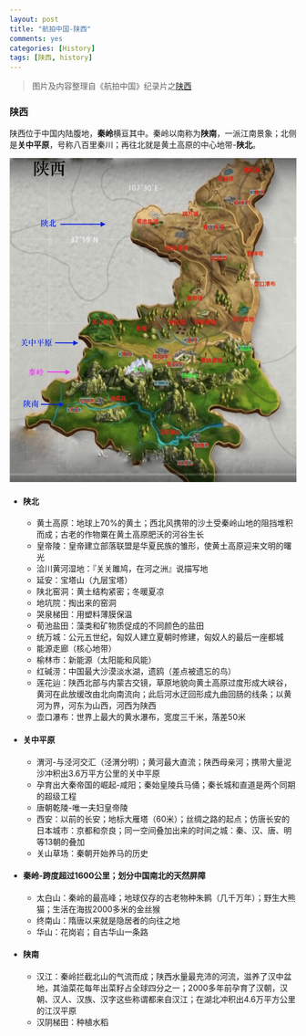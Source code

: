 ```yaml
---
layout: post
title: "航拍中国-陕西"
comments: yes
categories: [History]
tags: [陕西, history]
---
```



> 图片及内容整理自《航拍中国》纪录片之[陕西](https://www.youtube.com/watch?v=8zxdosfrd28)

### 陕西

陕西位于中国内陆腹地，**秦岭**横亘其中。秦岭以南称为**陕南**，一派江南景象；北侧是**关中平原**，号称八百里秦川；再往北就是黄土高原的中心地带-**陕北**。

![](/images/hangpaizhongguo/hpzg_shanxi.png)


* #### 陕北

    * 黄土高原：地球上70%的黄土；西北风携带的沙土受秦岭山地的阻挡堆积而成；古老的作物粟在黄土高原肥沃的河谷生长
    * 皇帝陵：皇帝建立部落联盟是华夏民族的雏形，使黄土高原迎来文明的曙光
    * 洽川黄河湿地：『关关雎鸠，在河之洲』说描写地
    * 延安：宝塔山（九层宝塔）
    * 陕北窑洞：黄土结构紧密；冬暖夏凉
    * 地坑院：掏出来的窑洞
    * 哭泉梯田：用塑料薄膜保温
    * 荀池盐田：藻类和矿物质促成的不同颜色的盐田
    * 统万城：公元五世纪，匈奴人建立夏朝时修建，匈奴人的最后一座都城
    * 能源走廊（核心地带）
    * 榆林市：新能源（太阳能和风能）
    * 红碱涝：中国最大沙漠淡水湖，遗鸥（差点被遗忘的鸟）
    * 莲花辿：陕西北部与内蒙古交镜，草原地貌向黄土高原过度形成大峡谷，黄河在此放缓改由北向南流向；此后河水迂回形成九曲回肠的线条；以黄河为界，河东为山西，河西为陕西
    * 壶口瀑布：世界上最大的黄水瀑布，宽度三千米，落差50米


* #### 关中平原

    * 渭河-与泾河交汇（泾渭分明）；黄河最大直流；陕西母亲河；携带大量泥沙冲积出3.6万平方公里的关中平原
    * 孕育出大秦帝国的崛起-咸阳；秦始皇陵兵马俑；秦长城和直道是两个同期的超级工程
    * 唐朝乾陵-唯一夫妇皇帝陵
    * 西安：以前的长安；地标大雁塔（60米）；丝绸之路的起点；仿唐长安的日本城市：京都和奈良；同一空间叠加出来的时间之城：秦、汉、唐、明等13朝的叠加
    * 关山草场：秦朝开始养马的历史


* #### 秦岭-跨度超过1600公里；划分中国南北的天然屏障

    * 太白山：秦岭的最高峰；地球仅存的古老物种朱鹮（几千万年）；野生大熊猫；生活在海拔2000多米的金丝猴
    * 终南山：隋唐以来就是隐居者的向往之地
    * 华山：花岗岩；自古华山一条路
   
    
* #### 陕南

    * 汉江：秦岭拦截北山的气流而成；陕西水量最充沛的河流，滋养了汉中盆地，其油菜花每年出菜籽占全球四分之一；2000多年前孕育了汉朝，汉朝、汉人、汉族、汉字这些称谓都来自汉江；在湖北冲积出4.6万平方公里的江汉平原
    * 汉阴梯田：种植水稻
    
    
    
    
    
    
    
    
    
